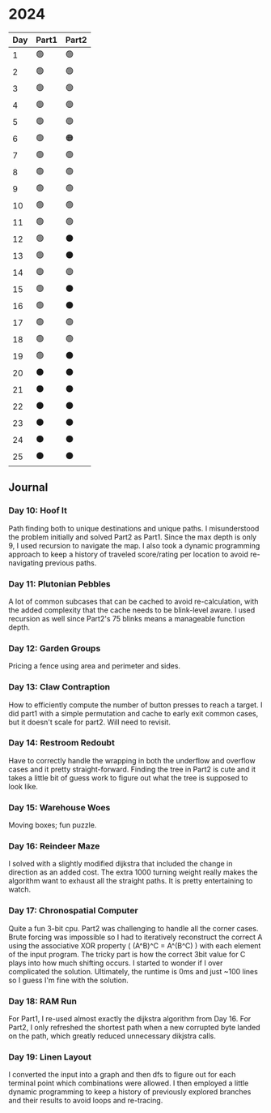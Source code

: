 # 2024

| Day | Part1          | Part2           |
| --- | -------------- | --------------- |
| 1   | :green_circle: | :green_circle:  |
| 2   | :green_circle: | :green_circle:  |
| 3   | :green_circle: | :green_circle:  |
| 4   | :green_circle: | :green_circle:  |
| 5   | :green_circle: | :green_circle:  |
| 6   | :green_circle: | :orange_circle: |
| 7   | :green_circle: | :green_circle:  |
| 8   | :green_circle: | :green_circle:  |
| 9   | :green_circle: | :green_circle:  |
| 10  | :green_circle: | :green_circle:  |
| 11  | :green_circle: | :green_circle:  |
| 12  | :green_circle: | :black_circle:  |
| 13  | :green_circle: | :black_circle:  |
| 14  | :green_circle: | :green_circle:  |
| 15  | :green_circle: | :black_circle:  |
| 16  | :green_circle: | :black_circle:  |
| 17  | :green_circle: | :green_circle:  |
| 18  | :green_circle: | :green_circle:  |
| 19  | :green_circle: | :black_circle:  |
| 20  | :black_circle: | :black_circle:  |
| 21  | :black_circle: | :black_circle:  |
| 22  | :black_circle: | :black_circle:  |
| 23  | :black_circle: | :black_circle:  |
| 24  | :black_circle: | :black_circle:  |
| 25  | :black_circle: | :black_circle:  |

## Journal

### Day 10: Hoof It

Path finding both to unique destinations and unique paths. I misunderstood the problem initially and solved Part2 as Part1. Since the max depth is only 9, I used recursion to navigate the map. I also took a dynamic programming approach to keep a history of traveled score/rating per location to avoid re-navigating previous paths.

### Day 11: Plutonian Pebbles

A lot of common subcases that can be cached to avoid re-calculation, with the added complexity that the cache needs to be blink-level aware. I used recursion as well since Part2's 75 blinks means a manageable function depth.

### Day 12: Garden Groups

Pricing a fence using area and perimeter and sides.

### Day 13: Claw Contraption

How to efficiently compute the number of button presses to reach a target. I did part1 with a simple permutation and cache to early exit common cases, but it doesn't scale for part2. Will need to revisit.

### Day 14: Restroom Redoubt

Have to correctly handle the wrapping in both the underflow and overflow cases and it pretty straight-forward. Finding the tree in Part2 is cute and it takes a little bit of guess work to figure out what the tree is supposed to look like.

### Day 15: Warehouse Woes

Moving boxes; fun puzzle.

### Day 16: Reindeer Maze

I solved with a slightly modified dijkstra that included the change in direction as an added cost. The extra 1000 turning weight really makes the algorithm want to exhaust all the straight paths. It is pretty entertaining to watch.

### Day 17: Chronospatial Computer

Quite a fun 3-bit cpu. Part2 was challenging to handle all the corner cases. Brute forcing was impossible so I had to iteratively reconstruct the correct A using the associative XOR property ( (A^B)^C =  A^(B^C) ) with each element of the input program. The tricky part is how the correct 3bit value for C plays into how much shifting occurs. I started to wonder if I over complicated the solution. Ultimately, the runtime is 0ms and just ~100 lines so I guess I'm fine with the solution.

### Day 18: RAM Run

For Part1, I re-used almost exactly the dijkstra algorithm from Day 16. For Part2, I only refreshed the shortest path when a new corrupted byte landed on the path, which greatly reduced unnecessary dikjstra calls. 

### Day 19: Linen Layout

I converted the input into a graph and then dfs to figure out for each terminal point which combinations were allowed. I then employed a little dynamic programming to keep a history of previously explored branches and their results to avoid loops and re-tracing.